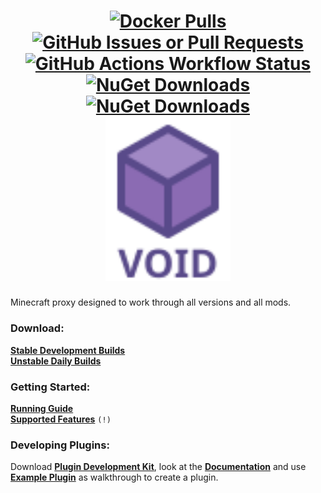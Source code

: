 <h1 align="center">
  <a href="https://hub.docker.com/r/caunt/void/tags">
    <img alt="Docker Pulls" src="https://img.shields.io/docker/pulls/caunt/void">
  </a>
  <a href="https://github.com/caunt/Void/issues">
    <img alt="GitHub Issues or Pull Requests" src="https://img.shields.io/github/issues/caunt/void">
  </a>
  <a href="https://github.com/caunt/Void/actions">
    <img alt="GitHub Actions Workflow Status" src="https://img.shields.io/github/actions/workflow/status/caunt/void/main.yaml">
  </a>
  <a href="https://www.nuget.org/packages/Void.Proxy.Api/">
    <img alt="NuGet Downloads" src="https://img.shields.io/nuget/dt/void.proxy.api?label=nuget%20void.proxy.api">
  </a>
  <a href="https://www.nuget.org/packages/Void.Minecraft/">
    <img alt="NuGet Downloads" src="https://img.shields.io/nuget/dt/void.minecraft?label=nuget%20void.minecraft">
  </a>
  <br>
  <a href="https://github.com/caunt/Void/releases/latest/">
    <img alt="Greetings!" width="200" src="https://raw.githubusercontent.com/caunt/Void/refs/heads/main/docs/astro/public/logo-text.svg">
  </a>
</h1>

Minecraft proxy designed to work through all versions and all mods.

### **Download:**
[**Stable Development Builds**](https://github.com/caunt/Void/releases)  
[**Unstable Daily Builds**](https://github.com/caunt/Void/actions)

### **Getting Started:**
[**Running Guide**](https://void.caunt.world/getting-started/running/)  
[**Supported Features**](https://void.caunt.world/getting-started/features/) `(!)`

### **Developing Plugins:**
Download [**Plugin Development Kit**](https://github.com/caunt/Void/releases/latest/download/plugin-devkit.zip), look at the [**Documentation**](https://void.caunt.world/developing-plugins/development-kit/) and use [**Example Plugin**](https://github.com/caunt/Void/blob/main/src/Plugins/ExamplePlugin/ExamplePlugin.cs) as walkthrough to create a plugin.
